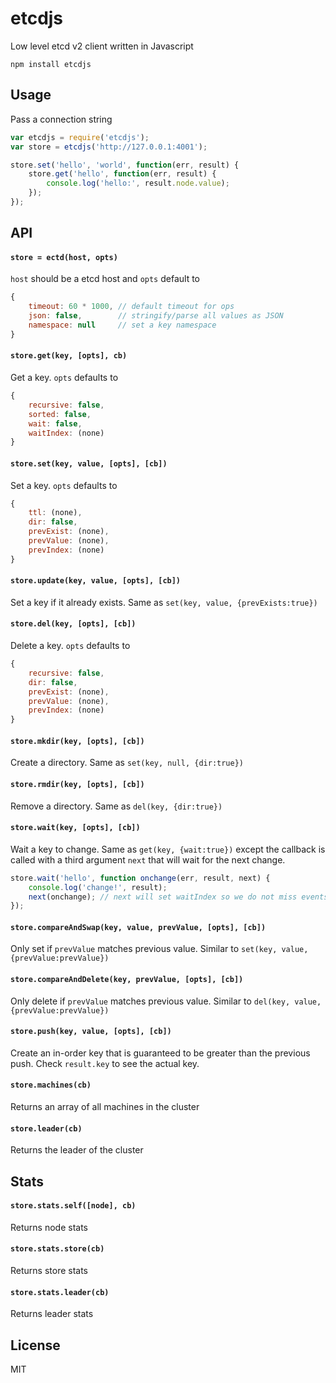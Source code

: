 # etcdjs

Low level etcd v2 client written in Javascript

	npm install etcdjs

## Usage

Pass a connection string

``` js
var etcdjs = require('etcdjs');
var store = etcdjs('http://127.0.0.1:4001');

store.set('hello', 'world', function(err, result) {
	store.get('hello', function(err, result) {
		console.log('hello:', result.node.value);
	});
});
```

## API

#### `store = ectd(host, opts)`

`host` should be a etcd host and `opts` default to

``` js
{
	timeout: 60 * 1000, // default timeout for ops
	json: false,        // stringify/parse all values as JSON
	namespace: null     // set a key namespace
}
```

#### `store.get(key, [opts], cb)`

Get a key. `opts` defaults to

``` js
{
	recursive: false,
	sorted: false,
	wait: false,
	waitIndex: (none)
}
```

#### `store.set(key, value, [opts], [cb])`

Set a key. `opts` defaults to

``` js
{
	ttl: (none),
	dir: false,
	prevExist: (none),
	prevValue: (none),
	prevIndex: (none)
}
```

#### `store.update(key, value, [opts], [cb])`

Set a key if it already exists. Same as `set(key, value, {prevExists:true})`

#### `store.del(key, [opts], [cb])`

Delete a key. `opts` defaults to

``` js
{
	recursive: false,
	dir: false,
	prevExist: (none),
	prevValue: (none),
	prevIndex: (none)
}
```

#### `store.mkdir(key, [opts], [cb])`

Create a directory. Same as `set(key, null, {dir:true})`

#### `store.rmdir(key, [opts], [cb])`

Remove a directory. Same as `del(key, {dir:true})`

#### `store.wait(key, [opts], [cb])`

Wait a key to change. Same as `get(key, {wait:true})` except the callback is called with a third argument `next` that will wait for the next change.

``` js
store.wait('hello', function onchange(err, result, next) {
	console.log('change!', result);
	next(onchange); // next will set waitIndex so we do not miss events
});
```

#### `store.compareAndSwap(key, value, prevValue, [opts], [cb])`

Only set if `prevValue` matches previous value. Similar to `set(key, value, {prevValue:prevValue})`

#### `store.compareAndDelete(key, prevValue, [opts], [cb])`

Only delete if `prevValue` matches previous value. Similar to `del(key, value, {prevValue:prevValue})`

#### `store.push(key, value, [opts], [cb])`

Create an in-order key that is guaranteed to be greater than the previous push. Check `result.key` to see the actual key.

#### `store.machines(cb)`

Returns an array of all machines in the cluster

#### `store.leader(cb)`

Returns the leader of the cluster

## Stats

#### `store.stats.self([node], cb)`

Returns node stats

#### `store.stats.store(cb)`

Returns store stats

#### `store.stats.leader(cb)`

Returns leader stats

## License

MIT